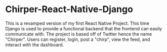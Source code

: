 # Chirper-React-Native-Django
This is a revamped version of my first React Native Project. This time Django is used to provide a functional backend that the frontend can easily communicate with. The project is based off of Twitter hence the name "Chirper". Users can register, login, post a "chirp", view the feed, and interact with the dashboard.

